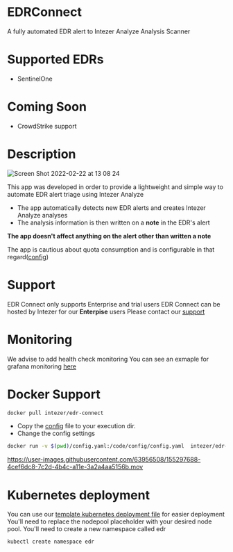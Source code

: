 # EDRConnect
A fully automated EDR alert to Intezer Analyze Analysis Scanner


# Supported EDRs
* SentinelOne

# Coming Soon
* CrowdStrike support

# Description
![Screen Shot 2022-02-22 at 13 08 24](https://user-images.githubusercontent.com/63956508/155120445-ce29c53e-1353-4426-9871-c1e9ce418759.png)


This app was developed in order to provide a lightweight and simple way to automate EDR alert triage using Intezer Analyze
* The app automatically detects new EDR alerts and creates Intezer Analyze analyses
* The analysis information is then written on a **note** in the EDR's alert

**The app doesn't affect anything on the alert other than written a note**

The app is cautious about quota consumption and is configurable in that regard([config](config.yaml#L38))

# Support
EDR Connect only supports Enterprise and trial users
EDR Connect can be hosted by Intezer for our **Enterpise** users
Please contact our [support](support@intezer.com)

# Monitoring
We advise to add health check monitoring
You can see an exmaple for grafana monitoring [here](grafana_query.json)

# Docker Support
```bash
docker pull intezer/edr-connect
```
* Copy the [config](config.yaml) file to your execution dir.
* Change the config settings 

```bash
docker run -v $(pwd)/config.yaml:/code/config/config.yaml  intezer/edr-connect 

```



https://user-images.githubusercontent.com/63956508/155297688-4cef6dc8-7c2d-4b4c-a11e-3a2a4aa5156b.mov


# Kubernetes deployment
You can use our [template kubernetes deployment file](deployment-edr-connect.yaml) for easier deployment
You'll need to replace the nodepool placeholder with your desired node pool.
You'll need to create a new namespace called edr 
```bash
kubectl create namespace edr
```

